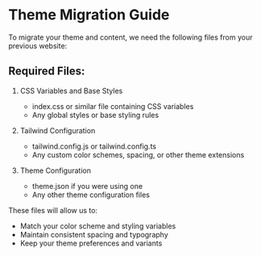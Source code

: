 # Theme Migration Guide

To migrate your theme and content, we need the following files from your previous website:

## Required Files:
1. CSS Variables and Base Styles
   - index.css or similar file containing CSS variables
   - Any global styles or base styling rules

2. Tailwind Configuration
   - tailwind.config.js or tailwind.config.ts
   - Any custom color schemes, spacing, or other theme extensions

3. Theme Configuration
   - theme.json if you were using one
   - Any other theme configuration files

These files will allow us to:
- Match your color scheme and styling variables
- Maintain consistent spacing and typography
- Keep your theme preferences and variants